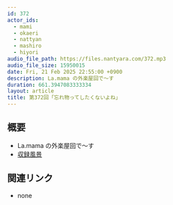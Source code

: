 ```yaml
---
id: 372
actor_ids:
  - mami
  - okaeri
  - nattyan
  - mashiro
  - hiyori
audio_file_path: https://files.nantyara.com/372.mp3
audio_file_size: 15950015
date: Fri, 21 Feb 2025 22:55:00 +0900
description: La.mama の外楽屋回で〜す
duration: 661.3947083333334
layout: article
title: 第372回「忘れ物ってしたくないよね」
---
```

## 概要

* La.mama の外楽屋回で〜す
* [収録風景](https://x.com/ni_n_p_/status/1892887027743703474)

## 関連リンク

* none
